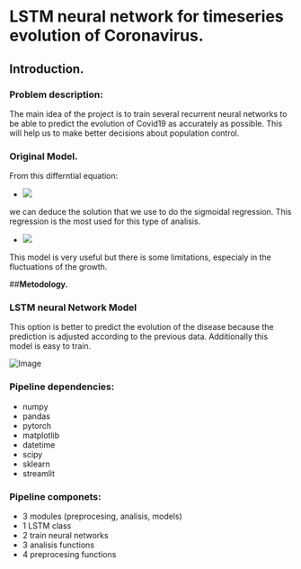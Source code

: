 # LSTM neural network for timeseries evolution of Coronavirus.

## **Introduction.**

### Problem description:

The main idea of the project is to train several recurrent neural networks to be able to predict the evolution of Covid19 as accurately as possible. This will help us to make better decisions about population control.

### Original Model.

From this differntial equation:

- <img src="https://latex.codecogs.com/gif.latex?\partial_t f = f(t)(N - f(t)) \text { growth equation } " /> 

we can deduce the solution that we use to do the sigmoidal regression. This regression is the most used for this type of analisis.

- <img src="https://latex.codecogs.com/gif.latex?f(t) = \frac {N}{1 + e^{-k(t - t_0)}}  \text {solution} " />

This model is very useful but there is some limitations, especialy in the fluctuations of the growth.

##**Metodology.**

### LSTM neural Network Model

This option is better to predict the evolution of the disease because the prediction is adjusted according to the previous data. Additionally this model is easy to train.

![Image](https://www.researchgate.net/profile/Savvas_Varsamopoulos/publication/329362532/figure/fig5/AS:699592479870977@1543807253596/Structure-of-the-LSTM-cell-and-equations-that-describe-the-gates-of-an-LSTM-cell.jpg)

### Pipeline dependencies:

- numpy
- pandas
- pytorch
- matplotlib
- datetime
- scipy
- sklearn
- streamlit

### Pipeline componets:

- 3 modules (preprocesing, analisis, models)
- 1 LSTM class
- 2 train neural networks
- 3 analisis functions
- 4 preprocesing functions


